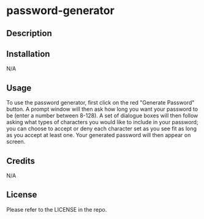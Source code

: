 # password-generator

## Description

## Installation
N/A

## Usage
To use the password generator, first click on the red "Generate Password" button. A prompt window will then ask how long you want your password to be (enter a number between 8-128). A set of dialogue boxes will then follow asking what types of characters you would like to include in your password; you can choose to accept or deny each character set as you see fit as long as you accept at least one. Your generated password will then appear on screen.

## Credits
N/A

## License
Please refer to the LICENSE in the repo.
